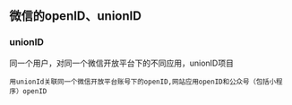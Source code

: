 

## 微信的openID、unionID

### unionID
同一个用户，对同一个微信开放平台下的不同应用，unionID项目
```
用unionId关联同一个微信开放平台账号下的openID,网站应用openID和公众号（包括小程序）openID

